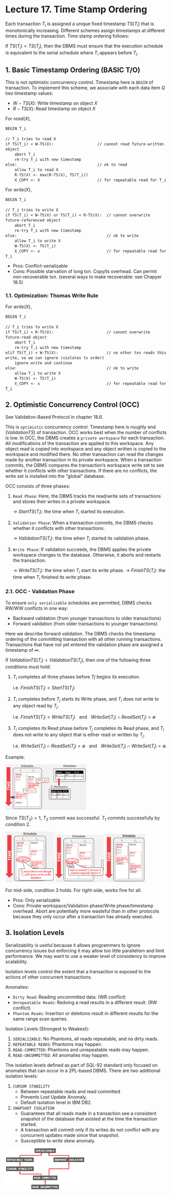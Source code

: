 # Lecture 17. Time Stamp Ordering

Each transaction $T_i$ is assigned a unique fixed timestamp $TS(T_i)$ that is monotonically increasing. Different schemes assign timestamps at different times during the transaction. Time stamp ordering follows:

If $TS(T_i) < TS(T_j)$, then the DBMS must ensure that the execution schedule is equivalent to the serial schedule where $T_i$ appears before $T_j$.

## 1. Basic Timestamp Ordering (BASIC T/O)

This is not optimistic concurrency control. Timestamp here is `BEGIN` of transaction. To implement this scheme, we associate with each data item $Q$ two timestamp values:

- $W-TS(X)$: Write timestamp on object $X$
- $R-TS(X)$: Read timestamp on object $X$

For $read(X)$,
```
BEGIN T_i

// T_i tries to read X
if TS(T_i) < W-TS(X):                   // cannot read future-written object
    abort T_i  
    re-try T_i with new timestamp
else:                                   // ok to read
    allow T_i to read X
    R-TS(X) <- max(R-TS(X), TS(T_i))
    X_COPY <- X                         // for repeatable read for T_i
```
 
For $write(X)$,
```
BEGIN T_i

// T_i tries to write X
if TS(T_i) < W-TS(X) or TS(T_i) < R-TS(X):  // cannot overwrite future-referenced object
    abort T_i  
    re-try T_i with new timestamp
else:                                       // ok to write
    allow T_i to write X
    W-TS(X) <- TS(T_i)
    X_COPY <- x                             // for repeatable read for T_i
```

- Pros: Conflict-serializable
- Cons: Possible starvation of long txn. Copy/ts overhead. Can permit non-recoverable txn. (several ways to make recoverable: see Chapyer 18.5)


### 1.1. Optimization: Thomas Write Rule

For $write(X)$,
```
BEGIN T_i

// T_i tries to write X
if TS(T_i) < R-TS(X):                       // cannot overwrite future-read object
    abort T_i  
    re-try T_i with new timestamp
elif TS(T_i) < W-TS(X):                     // no other txn reads this write, so we can ignore (violates ts order)
    ignore write and continue
else:                                       // ok to write
    allow T_i to write X
    W-TS(X) <- TS(T_i)
    X_COPY <- x                             // for repeatable read for T_i
```

## 2. Optimistic Concurrency Control (OCC)

See Validation-Based Protocol in chapter 18.6.

This is `optimistic` concurrency control. Timestamp here is roughly end ($ValidationTS$) of transaction. OCC works best when the number of conflicts is low. In OCC, the DBMS creates a `private workspace` for each transaction. All modifications of the transaction are applied to this workspace. Any object read is copied into workspace and any object written is copied to the workspace and modified there. No other transaction can read the changes made by another transaction in its private workspace. When a transaction commits, the DBMS compares the transaction’s workspace write set to see whether it conflicts with other transactions. If there are no conflicts, the write set is installed into the "global" database.

OCC consists of three phases:
1. `Read Phase`: Here, the DBMS tracks the read/write sets of transactions and stores their writes in a private workspace.
   
    -> $StartTS(T_i)$: the time when $T_i$ started its execution.
2. `Validation Phase`: When a transaction commits, the DBMS checks whether it conflicts with other transactions.

    -> $ValidationTS(T_i)$: the time when $T_i$ started its validation phase.
3. `Write Phase`: If validation succeeds, the DBMS applies the private workspace changes to the database. Otherwise, it aborts and restarts the transaction.

    -> $WriteTS(T_i)$: the time when $T_i$ start its write phase.
    -> $FinishTS(T_i)$: the time when $T_i$ finished its write phase.

### 2.1. OCC - Validation Phase

To ensure `only serializable` schedules are permitted, DBMS checks RW/WW conflicts in one way:
- Backward validation (from younger transactions to older transactions)
- Forward validation (from older transactions to younger transactions)

Here we describe forward validation. The DBMS checks the timestamp ordering of the committing transaction with all other running transactions. Transactions that have not yet entered the validation phase are assigned a timestamp of $\infty$.

If $ValidationTS(T_i) < ValidationTS(T_j)$, then one of the following three conditions must hold:
1. $T_i$ completes all three phases before $Tj$ begins its execution.

    i.e. $FinishTS(T_i) < StartTS(T_j)$
2. $T_i$ completes before $T_j$ starts its Write phase, and $T_i$ does not write to any object read by $T_j$.

    i.e. $FinishTS(T_i) < WriteTS(T_j)$ &nbsp; and &nbsp; $WriteSet(T_i) ∩ ReadSet(T_j) = ∅$
3. $T_i$ completes its Read phase before $T_j$ completes its Read phase, and $T_i$ does not write to any object
that is either read or written by $T_j$. 

    i.e. $WriteSet(T_i) ∩ ReadSet(T_j) = ∅$ &nbsp; and &nbsp; $WriteSet(T_i) ∩ WriteSet(T_j) = ∅$.


Example:

<img src="img/l17_1.PNG" width="50%" />

Since $TS(T_2) = 1$, $T_2$ commit was successful. $T_1$ commits successfully by condition 2.

<img src="img/l17_2.PNG" width="30%" />
<img src="img/l17_3.PNG" width="30%" />
<img src="img/l17_4.PNG" width="25%" />

For mid-side, condition 3 holds. For right-side, works fine for all.


- Pros: Only serializable
- Cons: Private workspace/Validation phase/Write phase/timestamp overhead. Abort are potentially more wasteful than in other protocols because they only occur after a transaction has already executed.

## 3. Isolation Levels

Serializability is useful because it allows programmers to ignore concurrency issues but enforcing it may allow too little parallelism and limit performance. We may want to use a weaker level of consistency to improve scalability.

Isolation levels control the extent that a transaction is exposed to the actions of other concurrent transactions.

Anomalies:
- `Dirty Read`: Reading uncommitted data. (WR conflict)
- `Unrepeatable Reads`: Redoing a read results in a different result. (RW conflict)
- `Phantom Reads`: Insertion or deletions result in different results for the same range scan queries.

Isolation Levels (Strongest to Weakest):
1. `SERIALIZABLE`: No Phantoms, all reads repeatable, and no dirty reads.
2. `REPEATABLE READS`: Phantoms may happen.
3. `READ-COMMITTED`: Phantoms and unrepeatable reads may happen.
4. `READ-UNCOMMITTED`: All anomalies may happen.

The isolation levels defined as part of SQL-92 standard only focused on anomalies that can occur in a 2PL-based DBMS. There are two additional isolation levels:
1. `CURSOR STABILITY`
   - Between repeatable reads and read committed
   - Prevents Lost Update Anomaly.
   - Default isolation level in IBM DB2.
2. `SNAPSHOT ISOLATION`
   - Guarantees that all reads made in a transaction see a consistent snapshot of the database that existed at the time the transaction started.
   - A transaction will commit only if its writes do not conflict with any concurrent updates made since that snapshot.
   - Susceptible to write skew anomaly.

<img src="img/l17_5.PNG" width="50%" />






